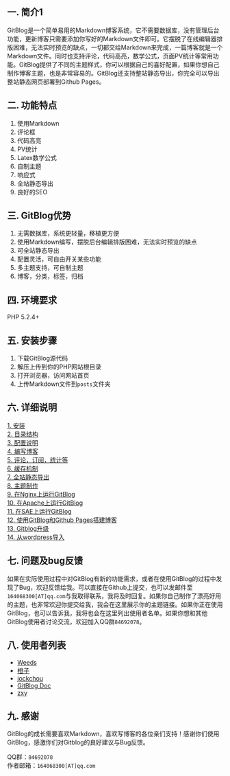 <!--
author: Jack.Spanrrows
head: http://pingodata.qiniudn.com/jockchou-avatar.jpg
date: 2017-10-02
title: 欢迎使用GitBlog
tags: GitBlog
images: http://pingodata.qiniudn.com/cube2.jpg
category: GitBlog
status: publish
summary: GitBlog是一个简单易用的Markdown博客系统，它不需要数据库，没有管理后台功能，更新博客只需要添加你写好的Markdown文件即可。
-->

## 一. 简介1 ##
GitBlog是一个简单易用的Markdown博客系统，它不需要数据库，没有管理后台功能，更新博客只需要添加你写好的Markdown文件即可。它摆脱了在线编辑器排版困难，无法实时预览的缺点，一切都交给Markdown来完成，一篇博客就是一个Markdown文件。同时也支持评论，代码高亮，数学公式，页面PV统计等常用功能。GitBlog提供了不同的主题样式，你可以根据自己的喜好配置，如果你想自己制作博客主题，也是非常容易的。GitBlog还支持整站静态导出，你完全可以导出整站静态网页部署到Github Pages。

## 二. 功能特点 ##

1. 使用Markdown  
2. 评论框  
3. 代码高亮  
4. PV统计  
5. Latex数学公式  
6. 自制主题  
7. 响应式  
8. 全站静态导出  
9. 良好的SEO  

## 三. GitBlog优势 ##
 
1. 无需数据库，系统更轻量，移植更方便  
2. 使用Markdown编写，摆脱后台编辑排版困难，无法实时预览的缺点  
3. 可全站静态导出  
4. 配置灵活，可自由开关某些功能  
5. 多主题支持，可自制主题  
6. 博客，分类，标签，归档  

## 四. 环境要求 ##

PHP 5.2.4+

## 五. 安装步骤 ##

1. 下载GitBlog源代码  
2. 解压上传到你的PHP网站根目录  
3. 打开浏览器，访问网站首页  
4. 上传Markdown文件到`posts`文件夹  

## 六. 详细说明 ##

[1. 安装][1]  
[2. 目录结构][2]  
[3. 配置说明][3]  
[4. 编写博客][4]  
[5. 评论，订阅，统计等][5]  
[6. 缓存机制][6]  
[7. 全站静态导出][7]  
[8. 主题制作][8]  
[9. 在Nginx上运行GitBlog][9]  
[10. 在Apache上运行GitBlog][10]  
[11. 在SAE上运行GitBlog][11]  
[12. 使用GitBlog和Github Pages搭建博客][12]  
[13. Gitblog升级][13]  
[14. 从wordpress导入][14]

## 七. 问题及bug反馈 ##

如果在实际使用过程中对GitBlog有新的功能需求，或者在使用GitBlog的过程中发现了Bug，欢迎反馈给我。可以直接在Github上提交，也可以发邮件至`164068300[AT]qq.com`与我取得联系，我将及时回复。如果你自己制作了漂亮好用的主题，也非常欢迎你提交给我，我会在这里展示你的主题链接。如果你正在使用GitBlog，也可以告诉我，我将也会在这里列出使用者名单。如果你想和其他GitBlog使用者讨论交流，欢迎加入QQ群`84692078`。

## 八. 使用者列表 ##

- [Weeds][20]
- [橙子][21]
- [jockchou][22]
- [GitBlog Doc][23]
- [zxy][24]  

## 九. 感谢 ##

GitBlog的成长需要喜欢Markdown，喜欢写博客的各位亲们支持！感谢你们使用GitBlog，感激你们对Gitblog的良好建议与Bug反馈。

QQ群：`84692078`  
作者邮箱：`164068300[AT]qq.com`    


[1]:https://github.com/jockchou/gitblogdoc/tree/master/posts/gitblog/install.md
[2]:https://github.com/jockchou/gitblogdoc/tree/master/posts/gitblog/struct.md
[3]:https://github.com/jockchou/gitblogdoc/tree/master/posts/gitblog/config.md
[4]:https://github.com/jockchou/gitblogdoc/tree/master/posts/gitblog/edit.md
[5]:https://github.com/jockchou/gitblogdoc/tree/master/posts/gitblog/other-func.md
[6]:https://github.com/jockchou/gitblogdoc/tree/master/posts/gitblog/cache.md
[7]:https://github.com/jockchou/gitblogdoc/tree/master/posts/gitblog/export.md
[8]:https://github.com/jockchou/gitblogdoc/tree/master/posts/gitblog/theme.md
[9]:https://github.com/jockchou/gitblogdoc/tree/master/posts/gitblog/nginx.md
[10]:https://github.com/jockchou/gitblogdoc/tree/master/posts/gitblog/apache.md
[11]:https://github.com/jockchou/gitblogdoc/tree/master/posts/gitblog/sae.md
[12]:https://github.com/jockchou/gitblogdoc/tree/master/posts/gitblog/github-pages.md
[13]:https://github.com/jockchou/gitblogdoc/tree/master/posts/gitblog/update.md
[14]:https://github.com/jockchou/gitblogdoc/tree/master/posts/gitblog/wordpress.md


[20]: http://blog.hiweeds.net
[21]: http://xiaochengzi.sinaapp.com
[22]: http://jockchou.com
[23]: http://github.com/jockchou/gitblogdoc
[24]: http://zxy.link

